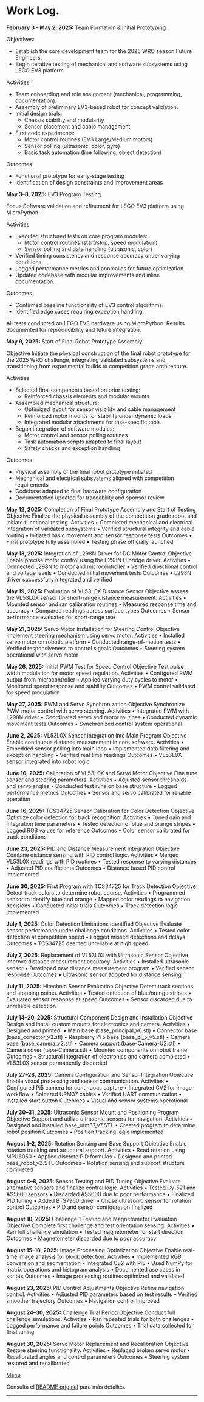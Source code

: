 
**Work Log.**
====


**February 3 – May 2, 2025:** Team Formation & Initial Prototyping

Objectives:
- Establish the core development team for the 2025 WRO season Future Engineers.
- Begin iterative testing of mechanical and software subsystems using LEGO EV3 platform.

Activities:
- Team onboarding and role assignment (mechanical, programming, documentation).
- Assembly of preliminary EV3-based robot for concept validation.
- Initial design trials:
  - Chassis stability and modularity
  - Sensor placement and cable management
- First code experiments:
  - Motor control routines (EV3 Large/Medium motors)
  - Sensor polling (ultrasonic, color, gyro)
  - Basic task automation (line following, object detection)

Outcomes:
- Functional prototype for early-stage testing
- Identification of design constraints and improvement areas

**May 3–8, 2025:** EV3 Program Testing

Focus
Software validation and refinement for LEGO EV3 platform using MicroPython.

Activities
- Executed structured tests on core program modules:
  - Motor control routines (start/stop, speed modulation)
  - Sensor polling and data handling (ultrasonic, color)
- Verified timing consistency and response accuracy under varying conditions.
- Logged performance metrics and anomalies for future optimization.
- Updated codebase with modular improvements and inline documentation.

Outcomes
- Confirmed baseline functionality of EV3 control algorithms.
- Identified edge cases requiring exception handling.

All tests conducted on LEGO EV3 hardware using MicroPython. Results documented for reproducibility and future integration.

**May 9, 2025:** Start of Final Robot Prototype Assembly

Objective
Initiate the physical construction of the final robot prototype for the 2025 WRO challenge, integrating validated subsystems and transitioning from experimental builds to competition grade architecture.

Activities
- Selected final components based on prior testing:
  - Reinforced chassis elements and modular mounts
- Assembled mechanical structure:
  - Optimized layout for sensor visibility and cable management
  - Reinforced motor mounts for stability under dynamic loads
  - Integrated modular attachments for task-specific tools
- Began integration of software modules:
  - Motor control and sensor polling routines
  - Task automation scripts adapted to final layout
  - Safety checks and exception handling

Outcomes
- Physical assembly of the final robot prototype initiated
- Mechanical and electrical subsystems aligned with competition requirements
- Codebase adapted to final hardware configuration
- Documentation updated for traceability and sponsor review


**May 12, 2025:** Completion of Final Prototype Assembly and Start of Testing
Objective
Finalize the physical assembly of the competition grade robot and initiate functional testing.
Activities
• 	Completed mechanical and electrical integration of validated subsystems
• 	Verified structural integrity and cable routing
• 	Initiated basic movement and sensor response tests
Outcomes
• 	Final prototype fully assembled
• 	Testing phase officially launched

**May 13, 2025:** Integration of L298N Driver for DC Motor Control
Objective
Enable precise motor control using the L298N H bridge driver.
Activities
• 	Connected L298N to motor and microcontroller
• 	Verified directional control and voltage levels
• 	Conducted initial movement tests
Outcomes
• 	L298N driver successfully integrated and verified

**May 19, 2025:** Evaluation of VL53L0X Distance Sensor
Objective
Assess the VL53L0X sensor for short-range distance measurement.
Activities
• 	Mounted sensor and ran calibration routines
• 	Measured response time and accuracy
• 	Compared readings across surface types
Outcomes
• 	Sensor performance evaluated for short-range use

**May 21, 2025:** Servo Motor Installation for Steering Control
Objective
Implement steering mechanism using servo motor.
Activities
• 	Installed servo motor on robotic platform
• 	Conducted range-of-motion tests
• 	Verified responsiveness to control signals
Outcomes
• 	Steering system operational with servo motor

**May 26, 2025:** Initial PWM Test for Speed Control
Objective
Test pulse width modulation for motor speed regulation.
Activities
• 	Configured PWM output from microcontroller
• 	Applied varying duty cycles to motor
• 	Monitored speed response and stability
Outcomes
• 	PWM control validated for speed modulation

**May 27, 2025:** PWM and Servo Synchronization
Objective
Synchronize PWM motor control with servo steering.
Activities
• 	Integrated PWM with L298N driver
• 	Coordinated servo and motor routines
• 	Conducted dynamic movement tests
Outcomes
• 	Synchronized control system operational

**June 2, 2025:** VL53L0X Sensor Integration into Main Program
Objective
Enable continuous distance measurement in core software.
Activities
• 	Embedded sensor polling into main loop
• 	Implemented data filtering and exception handling
• 	Verified real time readings
Outcomes
• 	VL53L0X sensor integrated into robot logic

**June 10, 2025:** Calibration of VL53L0X and Servo Motor
Objective
Fine tune sensor and steering parameters.
Activities
• 	Adjusted sensor thresholds and servo angles
• 	Conducted test runs on base structure
• 	Logged performance metrics
Outcomes
• 	Sensor and servo calibrated for reliable operation

**June 16, 2025:** TCS34725 Sensor Calibration for Color Detection
Objective
Optimize color detection for track recognition.
Activities
• 	Tuned gain and integration time parameters
• 	Tested detection of blue and orange stripes
• 	Logged RGB values for reference
Outcomes
• 	Color sensor calibrated for track conditions

**June 23, 2025:** PID and Distance Measurement Integration
Objective
Combine distance sensing with PID control logic.
Activities
• 	Merged VL53L0X readings with PID routines
• 	Tested response to varying distances
• 	Adjusted PID coefficients
Outcomes
• 	Distance based PID control implemented

**June 30, 2025:** First Program with TCS34725 for Track Detection
Objective
Detect track colors to determine robot course.
Activities
• 	Programmed sensor to identify blue and orange
• 	Mapped color readings to navigation decisions
• 	Conducted initial trials
Outcomes
• 	Track detection logic implemented

**July 1, 2025:** Color Detection Limitations Identified
Objective
Evaluate sensor performance under challenge conditions.
Activities
• 	Tested color detection at competition speed
• 	Logged missed detections and delays
Outcomes
• 	TCS34725 deemed unreliable at high speed

**July 7, 2025:** Replacement of VL53L0X with Ultrasonic Sensor
Objective
Improve distance measurement accuracy.
Activities
• 	Installed ultrasonic sensor
• 	Developed new distance measurement program
• 	Verified sensor response
Outcomes
• 	Ultrasonic sensor adopted for distance sensing

**July 11, 2025:** Hitechnic Sensor Evaluation
Objective
Detect track sections and stopping points.
Activities
• 	Tested detection of blue/orange stripes
• 	Evaluated sensor response at speed
Outcomes
• 	Sensor discarded due to unreliable detection

**July 14–20, 2025:** Structural Component Design and Installation
Objective
Design and install custom mounts for electronics and camera.
Activities
• 	Designed and printed:
• 	Main base (base_principal_v6.stl)
• 	Connector base (base_conector_v3.stl)
• 	Raspberry Pi 5 base (base_pi_5_v5.stl)
• 	Camera base (base_camera_v2.stl)
• 	Camera support (base-Camera-U2.stl)
• 	Camera cover (tapa-Camera.stl)
• 	Mounted components on robot frame
Outcomes
• 	Structural integration of electronics and camera completed
• 	VL53L0X sensor permanently discarded

**July 27–28, 2025:** Camera Configuration and Sensor Integration
Objective
Enable visual processing and sensor communication.
Activities
• 	Configured Pi5 camera for continuous capture
• 	Integrated CV2 for image workflow
• 	Soldered URM37 cables
• 	Verified UART communication
• 	Installed start button
Outcomes
• 	Visual and sensor systems operational

**July 30–31, 2025:** Ultrasonic Sensor Mount and Positioning Program
Objective
Support and utilize ultrasonic sensors for navigation.
Activities
• 	Designed and installed base_urm37_v7.STL
• 	Created program to determine robot position
Outcomes
• 	Position tracking logic implemented

**August 1–2, 2025:** Rotation Sensing and Base Support
Objective
Enable rotation tracking and structural support.
Activities
• 	Read rotation using MPU6050
• 	Applied discrete PID formulas
• 	Designed and printed base_robot_v2.STL
Outcomes
• 	Rotation sensing and support structure completed

**August 4–8, 2025:** Sensor Testing and PID Tuning
Objective
Evaluate alternative sensors and finalize control logic.
Activities
• 	Tested Gy-521 and AS5600 sensors
• 	Discarded AS5600 due to poor performance
• 	Finalized PID tuning
• 	Added BTS7960 driver
• 	Chose ultrasonic sensor for rotation control
Outcomes
• 	PID and sensor configuration finalized

**August 10, 2025:** Challenge 1 Testing and Magnetometer Evaluation
Objective
Complete first challenge and test orientation sensing.
Activities
• 	Ran full challenge simulation
• 	Tested magnetometer for start direction
Outcomes
• 	Magnetometer discarded due to poor accuracy

**August 15–18, 2025:** Image Processing Optimization
Objective
Enable real-time image analysis for block detection.
Activities
• 	Implemented RGB conversion and segmentation
• 	Integrated Cu2 with Pi5
• 	Used NumPy for matrix operations and histogram analysis
• 	Documented use cases in scripts
Outcomes
• 	Image processing routines optimized and validated

**August 23, 2025:** PID Control Adjustments
Objective
Refine navigation control.
Activities
• 	Adjusted PID parameters based on test results
• 	Verified smoother trajectory
Outcomes
• 	Navigation control improved

**August 24–30, 2025:** Challenge Trial Period
Objective
Conduct full challenge simulations.
Activities
• 	Ran repeated trials for both challenges
• 	Logged performance and failure points
Outcomes
• 	Trial data collected for final tuning

**August 30, 2025:** Servo Motor Replacement and Recalibration
Objective
Restore steering functionality.
Activities
• 	Replaced broken servo motor
• 	Recalibrated angles and control parameters
Outcomes
• 	Steering system restored and recalibrated

[Menu](#Contents)

Consulta el [README original](https://github.com/usuario/repositorio-origen/blob/main/README.md) para más detalles.
___
